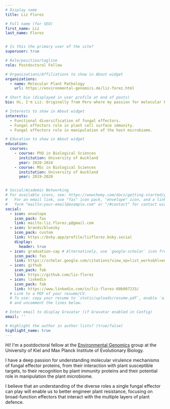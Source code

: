 ```yaml
---
# Display name
title: Liz Florez

# Full name (for SEO)
first_name: Liz
last_name: Florez


# Is this the primary user of the site?
superuser: true

# Role/position/tagline
role: Postdoctoral Fellow

# Organizations/Affiliations to show in About widget
organizations:
  - name: Molecular Plant Pathology
    url: https://environmental-genomics.de/liz-forez.html

# Short bio (displayed in user profile at end of posts)
bio: Hi, I'm Liz. Originally from Peru where my passion for molecular biology started. I did my PhD research in New Zealand focusing on the molecular understanding of an apple fungal pathogen. Currently UI am working in Germany as a postdoctoral fellow focusing on apoplastic effectors of a devastating fungal wheat pathogen.

# Interests to show in About widget
interests:
  - Functional diversification of fungal effectors.
  - Fungal effectors role in plant cell surface immunity.
  - Fungal effectors role in manipulation of the host microbiome.

# Education to show in About widget
education:
  courses:
    - course: PhD in Biological Sciences
      institution: University of Auckland
      year: 2020-2024
    - course: MSc in Biological Sciences
      institution: University of Auckland
      year: 2019-2020


# Social/Academic Networking
# For available icons, see: https://wowchemy.com/docs/getting-started/page-builder/#icons
#   For an email link, use "fas" icon pack, "envelope" icon, and a link in the
#   form "mailto:your-email@example.com" or "/#contact" for contact widget.
social:
  - icon: envelope
    icon_pack: fas
    link: mailto:liz.florez.p@gmail.com
  - icon: brands/bluesky
    icon_pack: custom
    link: https://bsky.app/profile/lizflorez.bsky.social
    display:
      header: true
  - icon: graduation-cap # Alternatively, use `google-scholar` icon from `ai` icon pack
    icon_pack: fas
    link: https://scholar.google.com/citations?view_op=list_works&hl=en&user=OIHSfbQAAAAJ  
  - icon: github
    icon_pack: fab
    link: https://github.com/liz-florez
  - icon: linkedin
    icon_pack: fab
    link: https://www.linkedin.com/in/liz-florez-60b007233/
  # Link to a PDF of your resume/CV.
  # To use: copy your resume to `static/uploads/resume.pdf`, enable `ai` icons in `params.yaml`,
  # and uncomment the lines below.

# Enter email to display Gravatar (if Gravatar enabled in Config)
email: ''

# Highlight the author in author lists? (true/false)
highlight_name: true
---
```


Hi! I'm a postdoctoral fellow at the [Environmental Genomics](https://www.environmental-genomics.de/) group at the University of Kiel and Max Planck Institute of Evolutionary Biology.

I have a deep passion for understanding molecular virulence mechanisms of fungal effector proteins, from their interaction with plant susceptible targets, to their recognition by plant immunity proteins and their potential role in manipulation the plant microbiome.

I believe that an understanding of the diverse roles a single fungal effector can play will enable us to better engineer plant resistance, focusing on broad-function effectors that interact with the multiple layers of plant defence.
